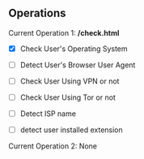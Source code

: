 ## Operations

Current Operation 1: **/check.html**

- [x] Check User's Operating System
- [ ] Detect User's Browser User Agent
- [ ] Check User Using VPN or not
- [ ] Check User Using Tor or not
- [ ] Detect ISP name
- [ ] detect user installed extension


Current Operation 2: None
